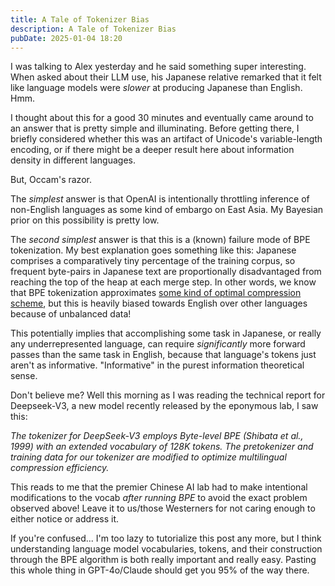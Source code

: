 ```yaml
---
title: A Tale of Tokenizer Bias
description: A Tale of Tokenizer Bias
pubDate: 2025-01-04 18:20
---
```


I was talking to Alex yesterday and he said something super interesting. When asked about their LLM use, his Japanese relative remarked that it felt like language models were *slower* at producing Japanese than English. Hmm.

I thought about this for a good 30 minutes and eventually came around to an answer that is pretty simple and illuminating. Before getting there, I briefly considered whether this was an artifact of Unicode's variable-length encoding, or if there might be a deeper result here about information density in different languages.

But, Occam's razor.

The _simplest_ answer is that OpenAI is intentionally throttling inference of non-English languages as some kind of embargo on East Asia. My Bayesian prior on this possibility is pretty low.

The _second simplest_ answer is that this is a (known) failure mode of BPE tokenization. My best explanation goes something like this: Japanese comprises a comparatively tiny percentage of the training corpus, so frequent byte-pairs in Japanese text are proportionally disadvantaged from reaching the top of the heap at each merge step. In other words, we know that BPE tokenization approximates [some kind of optimal compression scheme](https://aclanthology.org/2023.findings-acl.38/#:~:text=Byte%2DPair%20Encoding%20(BPE),not%20yet%20been%20laid%20down.), but this is heavily biased towards English over other languages because of unbalanced data!

This potentially implies that accomplishing some task in Japanese, or really any underrepresented language, can require _significantly_ more forward passes than the same task in English, because that language's tokens just aren't as informative. "Informative" in the purest information theoretical sense.

Don't believe me? Well this morning as I was reading the technical report for Deepseek-V3, a new model recently released by the eponymous lab, I saw this:

_The tokenizer for DeepSeek-V3 employs Byte-level BPE (Shibata et al., 1999) with an extended vocabulary of 128K tokens. The pretokenizer and training data for our tokenizer are modified to optimize multilingual compression efficiency._

This reads to me that the premier Chinese AI lab had to make intentional modifications to the vocab _after running BPE_ to avoid the exact problem observed above! Leave it to us/those Westerners for not caring enough to either notice or address it.

If you're confused... I'm too lazy to tutorialize this post any more, but I think understanding language model vocabularies, tokens, and their construction through the BPE algorithm is both really important and really easy. Pasting this whole thing in GPT-4o/Claude should get you 95% of the way there.

